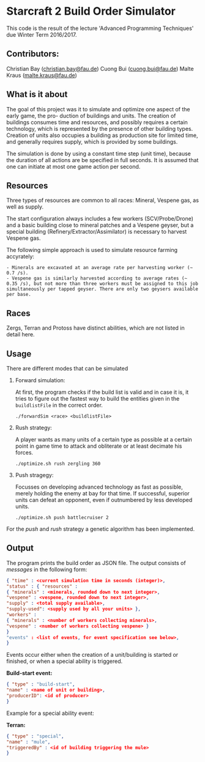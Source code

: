 Starcraft 2 Build Order Simulator
====

This code is the result of the lecture 'Advanced Programming Techniques' due
Winter Term 2016/2017.

Contributors:
----
Christian Bay (christian.bay@fau.de)
Cuong Bui     (cuong.bui@fau.de)
Malte Kraus   (malte.kraus@fau.de)


What is it about
---

The goal of this project was it to simulate and optimize one aspect of the early game, the pro-
duction of buildings and units. The creation of buildings consumes time and resources, and possibly
requires a certain technology, which is represented by the presence of other building types. Creation
of units also occupies a building as production site for limited time, and generally requires supply,
which is provided by some buildings.

The simulation is done by using a constant time step (unit time), because the duration of all actions
are be specified in full seconds. It is assumed that one can initiate at most one game action per second.

Resources
----

Three types of resources are common to all races: Mineral, Vespene gas, as well as supply.

The start configuration always includes a few workers (SCV/Probe/Drone) and a basic building close
to mineral patches and a Vespene geyser, but a special building (Refinery/Extractor/Assimilator) is
necessary to harvest Vespene gas.

The following simple approach is used to simulate resource farming accyrately:

    - Minerals are excavated at an average rate per harvesting worker (∼ 0.7 /s).
    - Vespene gas is similarly harvested according to average rates (∼ 0.35 /s), but not more than three workers must be assigned to this job simultaneously per tapped geyser. There are only two geysers available per base.


Races
----

Zergs, Terran and Protoss have distinct abilities, which are not listed in detail here.

Usage
---

There are different modes that can be simulated

1. Forward simulation:

	At first, the program checks if the build list is valid and in case it is, it tries to figure
	out the fastest way to build the entities given in the `buildlistFile` in the correct order.

	`./forwardSim <race> <buildlistFile>`
	
2. Rush strategy:

	A player wants as many units of a certain type as possible at a certain point in game time to attack and obliterate or at least decimate his forces.

	`./optimize.sh rush zergling 360`

3. Push stragegy:

	Focusses on developing advanced technology as fast as possible, merely holding the enemy at bay for that time. If successful, superior units can defeat an opponent, even if outnumbered by less developed units.

	`./optimize.sh push battlecruiser 2`


For the *push* and *rush* strategy a genetic algorithm has been implemented.

Output
----

The program prints the build order as JSON file. The output consists of *messages* in the following
form:

```json
{ "time" : <current simulation time in seconds (integer)>,
"status" : { "resources" :
{ "minerals" : <minerals, rounded down to next integer>,
"vespene" : <vespene, rounded down to next integer>,
"supply" : <total supply available>,
"supply-used": <supply used by all your units> },
"workers" :
{ "minerals" : <number of workers collecting minerals>,
"vespene" : <number of workers collecting vespene> }
}
"events" : <list of events, for event specification see below>,
}
```

Events occur either when the creation of a unit/building is started or finished, or when a special ability
is triggered.

**Build-start event:**

```json
{ "type" : "build-start",
"name" : <name of unit or building>,
"producerID": <id of producer>
}
```

Example for a special ability event:

**Terran:**

```json
{ "type" : "special",
"name" : "mule",
"triggeredBy" : <id of building triggering the mule>
}
```
